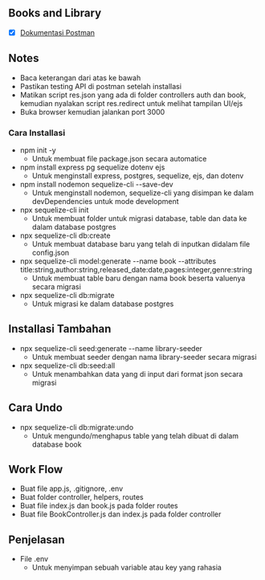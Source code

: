 ## Books and Library
- [x] [Dokumentasi Postman]()

## Notes
- Baca keterangan dari atas ke bawah
- Pastikan testing API di postman setelah installasi
- Matikan script res.json yang ada di folder controllers auth dan book, kemudian nyalakan script res.redirect untuk melihat tampilan UI/ejs
- Buka browser kemudian jalankan port 3000

### Cara Installasi
- npm init -y
  - Untuk membuat file package.json secara automatice
- npm install express pg sequelize dotenv ejs
  - Untuk menginstall express, postgres, sequelize, ejs, dan dotenv
- npm install nodemon sequelize-cli --save-dev
  - Untuk menginstall nodemon, sequelize-cli yang disimpan ke dalam devDependencies untuk mode development
- npx sequelize-cli init
  - Untuk membuat folder untuk migrasi database, table dan data ke dalam database postgres
- npx sequelize-cli db:create
  - Untuk membuat database baru yang telah di inputkan didalam file config.json
- npx sequelize-cli model:generate --name book --attributes title:string,author:string,released_date:date,pages:integer,genre:string
  - Untuk membuat table baru dengan nama book beserta valuenya secara migrasi
- npx sequelize-cli db:migrate
  - Untuk migrasi ke dalam database postgres

## Installasi Tambahan
- npx sequelize-cli seed:generate --name library-seeder
  - Untuk membuat seeder dengan nama library-seeder secara migrasi
- npx sequelize-cli db:seed:all
  - Untuk menambahkan data yang di input dari format json secara migrasi

## Cara Undo
- npx sequelize-cli db:migrate:undo
  - Untuk mengundo/menghapus table yang telah dibuat di dalam database book

## Work Flow
- Buat file app.js, .gitignore, .env
- Buat folder controller, helpers, routes
- Buat file index.js dan book.js pada folder routes
- Buat file BookController.js dan index.js pada folder controller

## Penjelasan
- File .env
  - Untuk menyimpan sebuah variable atau key yang rahasia